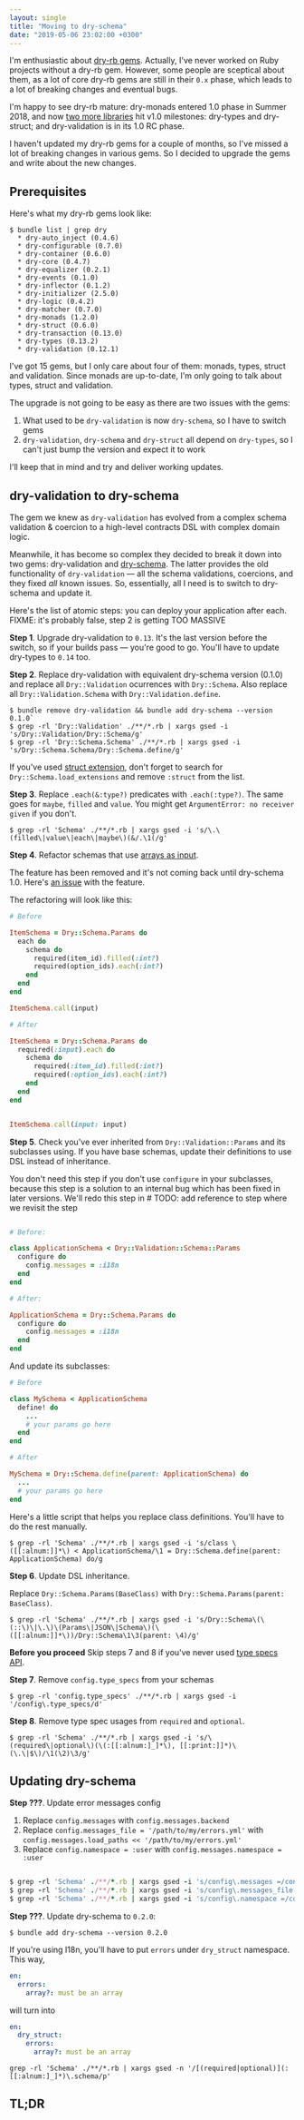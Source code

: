```yaml
---
layout: single
title: "Moving to dry-schema"
date: "2019-05-06 23:02:00 +0300"
---
```


I'm enthusiastic about [dry-rb gems](https://dry-rb.org/). Actually, I've never worked on Ruby projects without a dry-rb gem. However, some people are sceptical about them, as a lot of core dry-rb gems are still in their `0.x` phase, which leads to a lot of breaking changes and eventual bugs.

I'm happy to see dry-rb mature: dry-monads entered 1.0 phase in Summer 2018, and now [two more libraries](https://dry-rb.org/news/2019/04/23/dry-types-and-dry-struct-1-0-0-released/) hit v1.0 milestones: dry-types and dry-struct; and dry-validation is in its 1.0 RC phase.

I haven't updated my dry-rb gems for a couple of months, so I've missed a lot of breaking changes in various gems. So I decided to upgrade the gems and write about the new changes.

<!-- excerpt -->

## Prerequisites

Here's what my dry-rb gems look like:

```
$ bundle list | grep dry
  * dry-auto_inject (0.4.6)
  * dry-configurable (0.7.0)
  * dry-container (0.6.0)
  * dry-core (0.4.7)
  * dry-equalizer (0.2.1)
  * dry-events (0.1.0)
  * dry-inflector (0.1.2)
  * dry-initializer (2.5.0)
  * dry-logic (0.4.2)
  * dry-matcher (0.7.0)
  * dry-monads (1.2.0)
  * dry-struct (0.6.0)
  * dry-transaction (0.13.0)
  * dry-types (0.13.2)
  * dry-validation (0.12.1)
```

I've got 15 gems, but I only care about four of them: monads, types, struct and validation. Since monads are up-to-date, I'm only going to talk about types, struct and validation.

The upgrade is not going to be easy as there are two issues with the gems:

1. What used to be `dry-validation` is now `dry-schema`, so I have to switch gems
2. `dry-validation`, `dry-schema` and `dry-struct` all depend on `dry-types`, so I can't just bump the version and expect it to work

I'll keep that in mind and try and deliver working updates.

## dry-validation to dry-schema

The gem we knew as `dry-validation` has evolved from a complex schema validation & coercion to a high-level contracts DSL with complex domain logic.

Meanwhile, it has become so complex they decided to break it down into two gems: dry-validation and [dry-schema](https://solnic.codes/2019/01/31/introducing-dry-schema/). The latter provides the old functionality of `dry-validation` — all the schema validations, coercions, and they fixed _all_ known issues. So, essentially, all I need is to switch to dry-schema and update it.

Here's the list of atomic steps: you can deploy your application after each. FIXME: it's probably false, step 2 is getting TOO MASSIVE

**Step 1**. Upgrade dry-validation to `0.13`. It's the last version before the switch, so if your builds pass — you're good to go. You'll have to update dry-types to `0.14` too.

**Step 2**. Replace dry-validation with equivalent dry-schema version (0.1.0) and replace all `Dry::Validation` ocurrences with `Dry::Schema`. Also replace all `Dry::Validation.Schema` with `Dry::Validation.define`.

```
$ bundle remove dry-validation && bundle add dry-schema --version 0.1.0`
$ grep -rl 'Dry::Validation' ./**/*.rb | xargs gsed -i 's/Dry::Validation/Dry::Schema/g'
$ grep -rl 'Dry::Schema.Schema' ./**/*.rb | xargs gsed -i 's/Dry::Schema.Schema/Dry::Schema.define/g'
```

If you've used [struct extension](https://dry-rb.org/gems/dry-validation/extensions/struct/), don't forget to search for `Dry::Schema.load_extensions` and remove `:struct` from the list.

**Step 3**. Replace `.each(&:type?)` predicates with `.each(:type?)`. The same goes for `maybe`, `filled` and `value`. You might get `ArgumentError: no receiver given` if you don't.

```
$ grep -rl 'Schema' ./**/*.rb | xargs gsed -i 's/\.\(filled\|value\|each\|maybe\)(&/.\1(/g'
```

**Step 4**. Refactor schemas that use [arrays as input](https://dry-rb.org/gems/dry-validation/0.13/array-as-input/).

The feature has been removed and it's not coming back until dry-schema 1.0. Here's [an issue](https://github.com/dry-rb/dry-schema/issues/22) with the feature.

The refactoring will look like this:

```ruby
# Before

ItemSchema = Dry::Schema.Params do
  each do
    schema do
      required(item_id).filled(:int?)
      required(option_ids).each(:int?)
    end
  end
end

ItemSchema.call(input)

# After

ItemSchema = Dry::Schema.Params do
  required(:input).each do
    schema do
      required(:item_id).filled(:int?)
      required(:option_ids).each(:int?)
    end
  end
end


ItemSchema.call(input: input)
```

**Step 5**. Check you've ever inherited from `Dry::Validation::Params` and its subclasses using. If you have base schemas, update their definitions to use DSL instead of inheritance.

You don't need this step if you don't use `configure` in your subclasses, because this step is a solution to an internal bug which has been fixed in later versions. We'll redo this step in # TODO: add reference to step where we revisit the step

```ruby

# Before:

class ApplicationSchema < Dry::Validation::Schema::Params
  configure do
    config.messages = :i18n
  end
end

# After:

ApplicationSchema = Dry::Schema.Params do
  configure do
    config.messages = :i18n
  end
end
```

And update its subclasses:

```ruby
# Before

class MySchema < ApplicationSchema
  define! do
    ...
    # your params go here
  end
end

# After

MySchema = Dry::Schema.define(parent: ApplicationSchema) do
  ...
  # your params go here
end
```

Here's a little script that helps you replace class definitions. You'll have to do the rest manually.

```
$ grep -rl 'Schema' ./**/*.rb | xargs gsed -i 's/class \([[:alnum:]]*\) < ApplicationSchema/\1 = Dry::Schema.define(parent: ApplicationSchema) do/g
```

**Step 6**. Update DSL inheritance.

Replace `Dry::Schema.Params(BaseClass)` with `Dry::Schema.Params(parent: BaseClass)`.

```
$ grep -rl 'Schema' ./**/*.rb | xargs gsed -i 's/Dry::Schema\(\(::\)\|\.\)\(Params\|JSON\|Schema\)(\([[:alnum:]]*\))/Dry::Schema\1\3(parent: \4)/g'
```

**Before you proceed** Skip steps 7 and 8 if you've never used [type specs API](https://dry-rb.org/gems/dry-validation/type-specs/).

**Step 7**. Remove `config.type_specs` from your schemas

```
$ grep -rl 'config.type_specs' ./**/*.rb | xargs gsed -i '/config\.type_specs/d'
```

**Step 8**. Remove type spec usages from `required` and `optional`.

```
$ grep -rl 'Schema' ./**/*.rb | xargs gsed -i 's/\(required\|optional\)(\(:[[:alnum:]_]*\), [[:print:]]*)\(\.\|$\)/\1(\2)\3/g'
```

## Updating dry-schema

**Step ???**. Update error messages config

1. Replace `config.messages` with `config.messages.backend`
2. Replace `config.messages_file = '/path/to/my/errors.yml'` with `config.messages.load_paths << '/path/to/my/errors.yml'`
3. Replace `config.namespace = :user` with `config.messages.namespace = :user`

```ruby

$ grep -rl 'Schema' ./**/*.rb | xargs gsed -i 's/config\.messages =/config.messages.backend =/g'
$ grep -rl 'Schema' ./**/*.rb | xargs gsed -i 's/config\.messages_file =/config.messages.load_paths <</g'
$ grep -rl 'Schema' ./**/*.rb | xargs gsed -i 's/config\.namespace =/config.messages.namespace =/g'
```

**Step ???**. Update dry-schema to `0.2.0`:

`$ bundle add dry-schema --version 0.2.0`

If you're using I18n, you'll have to put `errors` under `dry_struct` namespace. This way,

```yaml
en:
  errors:
    array?: must be an array
```

will turn into

```yaml
en:
  dry_struct:
    errors:
      array?: must be an array
```

```
grep -rl 'Schema' ./**/*.rb | xargs gsed -n '/[(required|optional)](:[[:alnum:]_]*)\.schema/p'
```

## TL;DR
